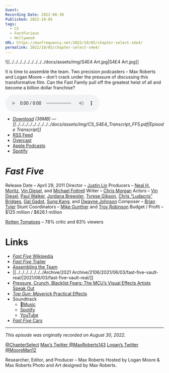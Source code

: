 ```yaml
---
Guest: 
Recording Date: 2022-08-30
Published: 2022-10-05
tags:
  - CS
  - FastFurious
  - Hollywood
URL: https://maxfrequency.net/2022/10/05/chapter-select-s4e4/
permalink: 2022/10/05/chapter-select-s4e4/
---
```

![[../../../../../../../../../docs/assets/img/S4E4 Art.jpg|S4E4 Art.jpg]]

It is time to assemble the team. Two precision podcasters – Max Roberts and Logan Moore – don’t crack under the pressure of discussing this transformative film. Can the Fast Family pull off the greatest heist of all and become a billion dollar franchise?

<audio controls>
  <source src="https://traffic.libsyn.com/chapterselectpod/CS_S4E4_Final.mp3">
</audio>

- *[Download](https://traffic.libsyn.com/chapterselectpod/CS_S4E4_Final.mp3) (36MB)  — [[../../../../../../../../../docs/assets/img/CS_S4E4_Transcript_FF5.pdf|Episode Transcript]]*
- [RSS Feed](https://chapterselectpod.libsyn.com/rss)
- [Overcast](https://overcast.fm/itunes1568777352/chapter-select)
- [Apple Podcasts](https://podcasts.apple.com/us/podcast/chapter-select/id1568777352)
- [Spotify](https://open.spotify.com/show/4f1TLZXbwtSX7uHROe9KlS)

# *Fast Five*

Release Date – April 29, 2011
Director – [Justin Lin](https://en.wikipedia.org/wiki/Justin_Lin)
Producers – [Neal H. Moritz](https://en.wikipedia.org/wiki/Neal_H._Moritz), [Vin Diesel](https://en.wikipedia.org/wiki/Vin_Diesel), and [Michael Fottrell](https://www.imdb.com/name/nm0288202/)
Writer – [Chris Morgan](https://en.wikipedia.org/wiki/Chris_Morgan_(filmmaker))
Actors – [Vin Diesel](https://en.wikipedia.org/wiki/Vin_Diesel), [Paul Walker](https://en.wikipedia.org/wiki/Paul_Walker), [Jordana Brewster](https://en.wikipedia.org/wiki/Jordana_Brewster), [Tyrese Gibson](https://en.wikipedia.org/wiki/Tyrese_Gibson), [Chris “Ludacris” Bridges](https://en.wikipedia.org/wiki/Ludacris), [Gal Gadot](https://en.wikipedia.org/wiki/Gal_Gadot), [Sung Kang](https://en.wikipedia.org/wiki/Sung_Kang), and [Dwayne Johnson](https://en.wikipedia.org/wiki/Dwayne_Johnson)
Composer – [Brian Tyler](https://en.wikipedia.org/wiki/Brian_Tyler)
Stunt Coordinators – [Mike Gunther](https://www.imdb.com/name/nm0348389/) and [Troy Robinson](https://www.imdb.com/name/nm0733162/)
Budget / Profit – $125 million / $626.1 million

[Rotten Tomatoes](https://www.rottentomatoes.com/m/fast_five) – 78% critic and 83% viewers
# Links

- [*Fast Five* Wikipedia](https://en.wikipedia.org/wiki/Fast_Five)
- [*Fast Five* Trailer](https://youtu.be/vcn2GOuZCKI)
- [Assembling the Team](https://youtu.be/rZzzAfvu5Dk)
- [[../../../../../../../Archive/2021 Archive/2106/2021/06/03/fast-five-vault-real/|2021/06/03/fast-five-vault-real/]]
- [Pressure, Crunch, Blacklist Fears: The MCU’s Visual Effects Artists Speak Out](https://www.ign.com/articles/marvel-vfx-artists-she-hulk-breaking-point)
- [*Top Gun: Maverick* Practical Effects](https://youtu.be/KMbBh2CxUOw)
- Soundtrack
	- [Music](https://music.apple.com/us/album/fast-five-original-motion-picture-soundtrack/1440780998)
	- [Spotify](https://open.spotify.com/album/4m2xhUYfu1TIPoSDpQAOp8)
	- [YouTube](https://www.youtube.com/playlist?list=OLAK5uy_mQ1j5p-GH6kB6iwk6Ac_suI0PiX2iYzyg)
- [*Fast Five* Cars](https://fastandfurious.fandom.com/wiki/Category:Fast_Five_Cars)

---
*This episode was originally recorded on August 30, 2022.*

[@ChapterSelect](https://www.twitter.com/chapterselect)
[Max’s Twitter @MaxRoberts143](https://www.twitter.com/maxroberts143)
[Logan’s Twitter @MooreMan12](https://www.twitter.com/mooreman12)

Researcher, Editor, and Producer – Max Roberts
Hosted by Logan Moore & Max Roberts
Photo and Art designed by Max Roberts.